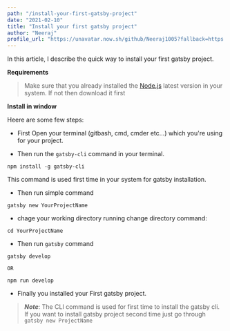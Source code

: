 ```yaml
---
path: "/install-your-first-gatsby-project"
date: "2021-02-10"
title: "Install your first gatsby project"
author: "Neeraj"
profile_url: "https://unavatar.now.sh/github/Neeraj1005?fallback=https://s3.amazonaws.com/laracasts/images/forum/avatars/default-avatar-29.png"
---
```


In this article, I describe the quick way to install your first gatsby project.

**Requirements**

> Make sure that you already installed the [Node.js]('https://nodejs.org/en/') latest version in your system. If not then download it first

**Install in window**

Heere are some few steps:

- First Open your terminal (gitbash, cmd, cmder etc...) which you're using for your project.

- Then run the `gatsby-cli` command in your terminal.
```
npm install -g gatsby-cli
```
This command is used first time in your system for gatsby installation.

- Then run simple command 
```
gatsby new YourProjectName
```

- chage your working directory running change directory command: 
```
cd YourProjectName
```

- Then run `gatsby` command
```
gatsby develop

OR

npm run develop
```

- Finally you installed your First gatsby project.

> ***Note***: The CLI command is used for first time to install the gatsby cli. If you want to install gatsby project second time just go through `gatsby new ProjectName` 